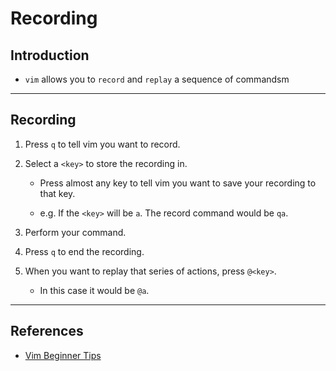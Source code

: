# Recording

## Introduction

* `vim` allows you to `record` and `replay` a sequence of commandsm

---

## Recording

1. Press `q` to tell vim you want to record.

2. Select a `<key>` to store the recording in.

    * Press almost any key to tell vim you want to save your recording to that key. 
    
    * e.g. If the `<key>` will be `a`. The record command would be `qa`.

2. Perform your command.

3. Press `q` to end the recording.

4. When you want to replay that series of actions, press `@<key>`.

    * In this case it would be `@a`.

---

## References

* [Vim Beginner Tips](https://medium.com/swlh/8-vim-tricks-that-will-take-you-from-beginner-to-expert-817ff4870245)